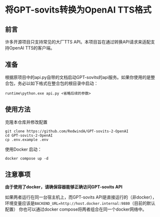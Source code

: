# 将GPT-sovits转换为OpenAI TTS格式

## 前言

许多开源项目只支持常见的大厂TTS API。本项目旨在通过转换API请求来适配支持OpenAI TTS的客户端。

## 准备

根据原项目中的api.py自带的文档启动GPT-sovits的api服务。如果你使用的是整合包，务必以如下格式在整合包的根目录中启动：

```shell
runtime\python.exe api.py <省略后续的参数>
```

## 使用方法

克隆本仓库并修改配置

```shell
git clone https://github.com/RedwindA/GPT-sovits-2-OpenAI
cd GPT-sovits-2-OpenAI
cp .env.example .env
```

使用Docker 启动：

```shell
docker compose up -d
```

## 注意事项

**由于使用了docker，请确保容器能够正确访问GPT-sovits API**

如果两者运行在同一台宿主机上，而GPT-sovits API是直接运行的（非docker），环境变量应该是`BACKEND_URL=http://host.docker.internal:9880`（目前的默认配置）
你也可以通过docker compose将两者组合在同一个docker网络中。
